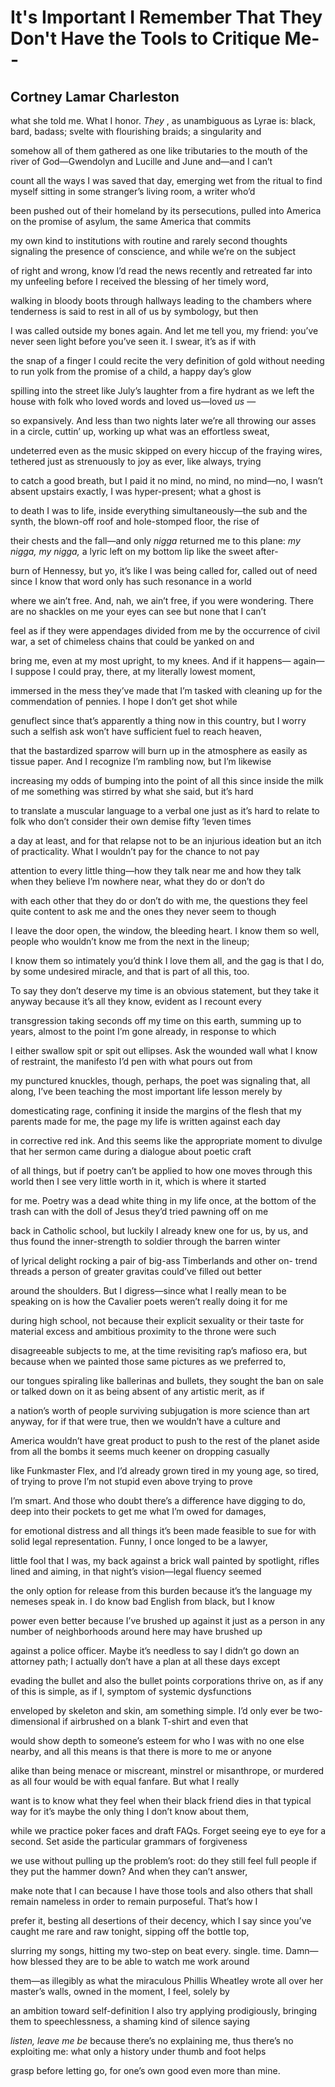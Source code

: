 # It's Important I Remember That They Don't Have the Tools to Critique Me--
## Cortney Lamar Charleston
what she told me. What I honor. _They_ , as unambiguous as Lyrae is:
black, bard, badass; svelte with flourishing braids; a singularity and

somehow all of them gathered as one like tributaries to the mouth of
the river of God—Gwendolyn and Lucille and June and—and I can’t

count all the ways I was saved that day, emerging wet from the ritual
to find myself sitting in some stranger’s living room, a writer who’d

been pushed out of their homeland by its persecutions, pulled into
America on the promise of asylum, the same America that commits

my own kind to institutions with routine and rarely second thoughts
signaling the presence of conscience, and while we’re on the subject

of right and wrong, know I’d read the news recently and retreated far
into my unfeeling before I received the blessing of her timely word,

walking in bloody boots through hallways leading to the chambers
where tenderness is said to rest in all of us by symbology, but then

I was called outside my bones again. And let me tell you, my friend:
you’ve never seen light before you’ve seen it. I swear, it’s as if with

the snap of a finger I could recite the very definition of gold without
needing to run yolk from the promise of a child, a happy day’s glow

spilling into the street like July’s laughter from a fire hydrant as we
left the house with folk who loved words and loved us—loved _us_ —

so expansively. And less than two nights later we’re all throwing our
asses in a circle, cuttin’ up, working up what was an effortless sweat,

undeterred even as the music skipped on every hiccup of the fraying
wires, tethered just as strenuously to joy as ever, like always, trying

to catch a good breath, but I paid it no mind, no mind, no mind—no,
I wasn’t absent upstairs exactly, I was hyper-present; what a ghost is

to death I was to life, inside everything simultaneously—the sub and
the synth, the blown-off roof and hole-stomped floor, the rise of

their chests and the fall—and only _nigga_ returned me to this plane:
 _my nigga, my nigga,_ a lyric left on my bottom lip like the sweet after-

burn of Hennessy, but yo, it’s like I was being called for, called out
of need since I know that word only has such resonance in a world

where we ain’t free. And, nah, we ain’t free, if you were wondering.
There are no shackles on me your eyes can see but none that I can’t

feel as if they were appendages divided from me by the occurrence
of civil war, a set of chimeless chains that could be yanked on and

bring me, even at my most upright, to my knees. And if it happens—
again—I suppose I could pray, there, at my literally lowest moment,

immersed in the mess they’ve made that I’m tasked with cleaning
up for the commendation of pennies. I hope I don’t get shot while

genuflect since that’s apparently a thing now in this country, but I
worry such a selfish ask won’t have sufficient fuel to reach heaven,

that the bastardized sparrow will burn up in the atmosphere as easily
as tissue paper. And I recognize I’m rambling now, but I’m likewise

increasing my odds of bumping into the point of all this since inside
the milk of me something was stirred by what she said, but it’s hard

to translate a muscular language to a verbal one just as it’s hard to
relate to folk who don’t consider their own demise fifty ’leven times

a day at least, and for that relapse not to be an injurious ideation but
an itch of practicality. What I wouldn’t pay for the chance to not pay

attention to every little thing—how they talk near me and how they
talk when they believe I’m nowhere near, what they do or don’t do

with each other that they do or don’t do with me, the questions they
feel quite content to ask me and the ones they never seem to though

I leave the door open, the window, the bleeding heart. I know them
so well, people who wouldn’t know me from the next in the lineup;

I know them so intimately you’d think I love them all, and the gag is
that I do, by some undesired miracle, and that is part of all this, too.

To say they don’t deserve my time is an obvious statement, but they
take it anyway because it’s all they know, evident as I recount every

transgression taking seconds off my time on this earth, summing up
to years, almost to the point I’m gone already, in response to which

I either swallow spit or spit out ellipses. Ask the wounded wall what
I know of restraint, the manifesto I’d pen with what pours out from

my punctured knuckles, though, perhaps, the poet was signaling that,
all along, I’ve been teaching the most important life lesson merely by

domesticating rage, confining it inside the margins of the flesh that
my parents made for me, the page my life is written against each day

in corrective red ink. And this seems like the appropriate moment
to divulge that her sermon came during a dialogue about poetic craft

of all things, but if poetry can’t be applied to how one moves through
this world then I see very little worth in it, which is where it started

for me. Poetry was a dead white thing in my life once, at the bottom
of the trash can with the doll of Jesus they’d tried pawning off on me

back in Catholic school, but luckily I already knew one for us, by us,
and thus found the inner-strength to soldier through the barren winter

of lyrical delight rocking a pair of big-ass Timberlands and other on-
trend threads a person of greater gravitas could’ve filled out better

around the shoulders. But I digress—since what I really mean to be
speaking on is how the Cavalier poets weren’t really doing it for me

during high school, not because their explicit sexuality or their taste
for material excess and ambitious proximity to the throne were such

disagreeable subjects to me, at the time revisiting rap’s mafioso era,
but because when we painted those same pictures as we preferred to,

our tongues spiraling like ballerinas and bullets, they sought the ban
on sale or talked down on it as being absent of any artistic merit, as if

a nation’s worth of people surviving subjugation is more science than
art anyway, for if that were true, then we wouldn’t have a culture and

America wouldn’t have great product to push to the rest of the planet
aside from all the bombs it seems much keener on dropping casually

like Funkmaster Flex, and I’d already grown tired in my young age,
so tired, of trying to prove I’m not stupid even above trying to prove

I’m smart. And those who doubt there’s a difference have digging
to do, deep into their pockets to get me what I’m owed for damages,

for emotional distress and all things it’s been made feasible to sue for
with solid legal representation. Funny, I once longed to be a lawyer,

little fool that I was, my back against a brick wall painted by spotlight,
rifles lined and aiming, in that night’s vision—legal fluency seemed

the only option for release from this burden because it’s the language
my nemeses speak in. I do know bad English from black, but I know

power even better because I’ve brushed up against it just as a person
in any number of neighborhoods around here may have brushed up

against a police officer. Maybe it’s needless to say I didn’t go down
an attorney path; I actually don’t have a plan at all these days except

evading the bullet and also the bullet points corporations thrive on,
as if any of this is simple, as if I, symptom of systemic dysfunctions

enveloped by skeleton and skin, am something simple. I’d only ever
be two-dimensional if airbrushed on a blank T-shirt and even that

would show depth to someone’s esteem for who I was with no one
else nearby, and all this means is that there is more to me or anyone

alike than being menace or miscreant, minstrel or misanthrope, or
murdered as all four would be with equal fanfare. But what I really

want is to know what they feel when their black friend dies in that
typical way for it’s maybe the only thing I don’t know about them,

while we practice poker faces and draft FAQs. Forget seeing eye to
eye for a second. Set aside the particular grammars of forgiveness

we use without pulling up the problem’s root: do they still feel full
people if they put the hammer down? And when they can’t answer,

make note that I can because I have those tools and also others that
shall remain nameless in order to remain purposeful. That’s how I

prefer it, besting all desertions of their decency, which I say since
you’ve caught me rare and raw tonight, sipping off the bottle top,

slurring my songs, hitting my two-step on beat every. single. time.
Damn—how blessed they are to be able to watch me work around

them—as illegibly as what the miraculous Phillis Wheatley wrote
all over her master’s walls, owned in the moment, I feel, solely by

an ambition toward self-definition I also try applying prodigiously,
bringing them to speechlessness, a shaming kind of silence saying

 _listen, leave me be_ because there’s no explaining me, thus there’s
no exploiting me: what only a history under thumb and foot helps

grasp before letting go, for one’s own good even more than mine.